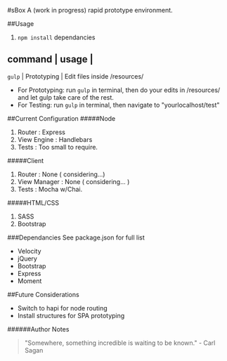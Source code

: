 
#sBox
A (work in progress) rapid prototype environment.

##Usage
1. `npm install` dependancies

command | usage | 
---------------
`gulp` | Prototyping | Edit files inside /resources/

+ For Prototyping: run `gulp` in terminal, then do your edits in /resources/ and let gulp take care of the rest.
+ For Testing: run `gulp` in terminal, then navigate to "yourlocalhost/test"

##Current Configuration
#####Node
1. Router : Express
2. View Engine : Handlebars
3. Tests : Too small to require.

#####Client
1. Router : None ( considering...)
2. View Manager : None ( considering... )
3. Tests : Mocha w/Chai.

#####HTML/CSS
1. SASS
2. Bootstrap

###Dependancies
See package.json for full list
+ Velocity
+ jQuery
+ Bootstrap
+ Express
+ Moment

##Future Considerations
+ Switch to hapi for node routing
+ Install structures for SPA prototyping

######Author Notes
> "Somewhere, something incredible is waiting to be known." - Carl Sagan